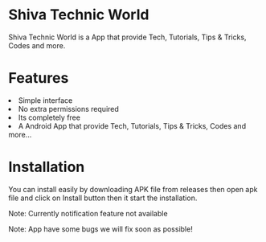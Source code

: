 <h1>Shiva Technic World</h1>
<p>Shiva Technic World is a App that provide Tech, Tutorials, Tips & Tricks, Codes and more.</p>
<h1>Features</h1>
<li>Simple interface</li>
<li>No extra permissions required</li>
<li>Its completely free</li>
<li>A Android App that provide Tech, Tutorials, Tips & Tricks, Codes and more...</li>
<h1>Installation</h1>
<p>You can install easily by downloading APK file from releases then open apk file and click on Install button then it start the installation.</p>
<a></a>
<p>Note: Currently notification feature not available</p>
<p>Note: App have some bugs we will fix soon as possible!</p>
